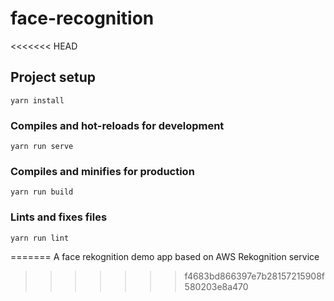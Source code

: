 # face-recognition
<<<<<<< HEAD

## Project setup
```
yarn install
```

### Compiles and hot-reloads for development
```
yarn run serve
```

### Compiles and minifies for production
```
yarn run build
```

### Lints and fixes files
```
yarn run lint
```
=======
A face rekognition demo app based on AWS Rekognition service
>>>>>>> f4683bd866397e7b28157215908f580203e8a470
